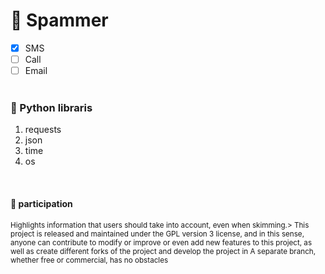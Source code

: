 <div align="left">
    <h1>📲 Spammer</h1>
    
- [x] SMS
- [ ] Call
- [ ] Email
<br><br>
<h3>📘 Python libraris</h3>
<ol>
    <li>requests</li>
    <li>json</li>
    <li>time</li>
    <li>os</li>
</ol>
<br>
<h4> 🤝  participation</h4>
<sub>Highlights information that users should take into account, even when skimming.> This project is released and maintained under the GPL version 3 license, and in this sense, anyone can contribute to modify or improve or even add new features to this project, as well as create different forks of the project and develop the project in A separate branch, whether free or commercial, has no obstacles</sub>
</div>
